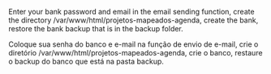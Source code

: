 
Enter your bank password and email in the email sending function, create the directory /var/www/html/projetos-mapeados-agenda, create the bank, restore the bank backup that is in the backup folder.

Coloque sua senha do banco e e-mail na função de envio de e-mail, crie o diretório /var/www/html/projetos-mapeados-agenda, crie o banco, restaure o backup do banco que está na pasta backup.
